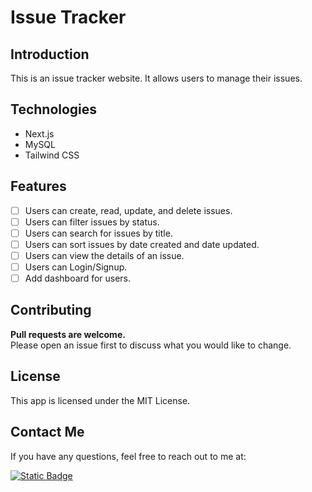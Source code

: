 # Issue Tracker

## Introduction

This is an issue tracker website. It allows users to manage their issues.

## Technologies

- Next.js
- MySQL
- Tailwind CSS

## Features

- [ ] Users can create, read, update, and delete issues.
- [ ] Users can filter issues by status.
- [ ] Users can search for issues by title.
- [ ] Users can sort issues by date created and date updated.
- [ ] Users can view the details of an issue.
- [ ] Users can Login/Signup.
- [ ] Add dashboard for users.

## Contributing

**Pull requests are welcome.**  
Please open an issue first to discuss what you would like to change.

## License

This app is licensed under the MIT License.

## Contact Me

If you have any questions, feel free to reach out to me at:

<a href="https://www.linkedin.com/in/getimad/" target="_blank">
  <img alt="Static Badge" src="https://img.shields.io/badge/LinkedIn-blue?style=for-the-badge&logo=linkedin">
</a>
